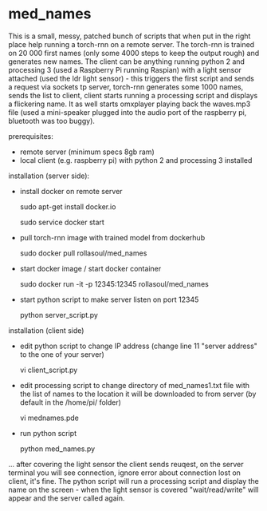 # med_names

This is a small, messy, patched bunch of scripts that when put in the right place help running a torch-rnn on a remote server.
The torch-rnn is trained on 20 000 first names (only some 4000 steps to keep the output rough) and generates new names.
The client can be anything running python 2 and processing 3 (used a Raspberry Pi running Raspian) with a light sensor 
attached (used the ldr light sensor) - this triggers the first script and sends a request via sockets tp server,
torch-rnn generates some 1000 names, sends the list to client, client starts running a processing script and displays a flickering name.
It as well starts omxplayer playing back the waves.mp3 file (used a mini-speaker plugged into the audio port of the raspberry pi, 
bluetooth was too buggy). 

prerequisites:

- remote server (minimum specs 8gb ram)
- local client (e.g. raspberry pi) with python 2 and processing 3 installed

installation (server side):


- install docker on remote server
  
  sudo apt-get install docker.io
  
  sudo service docker start
  
  
- pull torch-rnn image with trained model from dockerhub

  sudo docker pull rollasoul/med_names
  

- start docker image / start docker container

  sudo docker run -it -p 12345:12345 rollasoul/med_names
  

- start python script to make server listen on port 12345

  python server_script.py
  
  
installation (client side)

- edit python script to change IP address (change line 11 "server address" to the one of your server)

  vi client_script.py
  
- edit processing script to change directory of med_names1.txt file with the list of names to the location it will be           downloaded to from server (by default in the /home/pi/ folder)
  
  vi mednames.pde


- run python script

  python med_names.py
  
  
... after covering the light sensor the client sends reuqest, on the server terminal you will see connection, ignore error about connection lost on client, it's fine. 
The python script will run a processing script and display the name on the screen - when the light sensor is covered "wait/read/write" will appear and the server called again.
  
  
